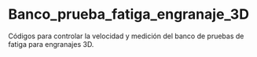 # Banco_prueba_fatiga_engranaje_3D
Códigos para controlar la velocidad y medición del banco de pruebas de fatiga para engranajes 3D.
